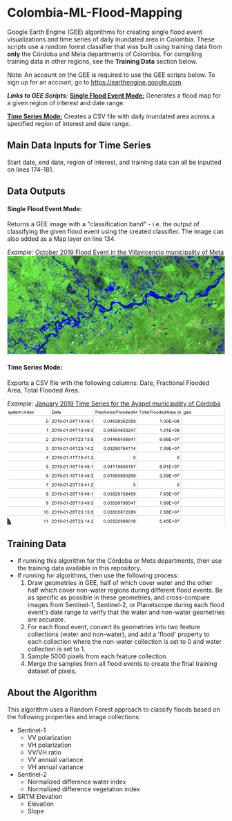 # Colombia-ML-Flood-Mapping
Google Earth Engine (GEE) algorithms for creating single flood event visualizations and time series of daily inundated area in Colombia. These scripts use a random forest classifier that was built using training data from **only** the Córdoba and Meta departments of Colombia. For compiling training data in other regions, see the **Training Data** section below.

Note: An account on the GEE is required to use the GEE scripts below. To sign up for an account, go to https://earthengine.google.com.

**_Links to GEE Scripts:_**
[**Single Flood Event Mode:**](https://code.earthengine.google.com/aec073442353a6d33f4042c4f3a9495c) Generates a flood map for a given region of interest and date range.

[**Time Series Mode:**](https://code.earthengine.google.com/fb0eab5fcff4b894e5fcda2bca6cf115) Creates a CSV file with daily inundated area across a specified region of interest and date range. 

## Main Data Inputs for Time Series

Start date, end date, region of interest, and training data can all be inputted on lines 174-181.

## Data Outputs
#### Single Flood Event Mode:
Returns a GEE image with a "classification band" - i.e. the output of classifying the given flood event using the created classifier. The image can also added as a Map layer on line 134.

_Example_: [October 2019 Flood Event in the Villavicencio municipality of Meta](https://code.earthengine.google.com/aec073442353a6d33f4042c4f3a9495c)
![](villavicencio.png)

#### Time Series Mode:
Exports a CSV file with the following columns: Date, Fractional Flooded Area, Total Flooded Area.

_Example_: [January 2019 Time Series for the Ayapel municipality of Córdoba](https://code.earthengine.google.com/fb0eab5fcff4b894e5fcda2bca6cf115)
![](ayapel_ts.png)

## Training Data
  - If running this algorithm for the Córdoba or Meta departments, then use the training data available in this repository.
  - If running for algorithms, then use the following process:
    1. Draw geometries in GEE, half of which cover water and the other half which cover non-water regions during different flood events. Be as specific as possible in these geometries, and cross-compare images from Sentinel-1, Sentinel-2, or Planetscope during each flood event's date range to verify that the water and non-water geometries are accurate.
    2. For each flood event, convert its geometries into two feature collections (water and non-water), and add a 'flood' property to each collection where the non-water collection is set to 0 and water collection is set to 1.
    3. Sample 5000 pixels from each feature collection.
    4. Merge the samples from all flood events to create the final training dataset of pixels.

## About the Algorithm

This algorithm uses a Random Forest approach to classify floods based on the following properties and image collections:
- Sentinel-1
  - VV polarization
  - VH polarization
  - VV/VH ratio
  - VV annual variance
  - VH annual variance
- Sentinel-2
  - Normalized difference water index
  - Normalized difference vegetation index
- SRTM Elevation
  - Elevation
  - Slope
